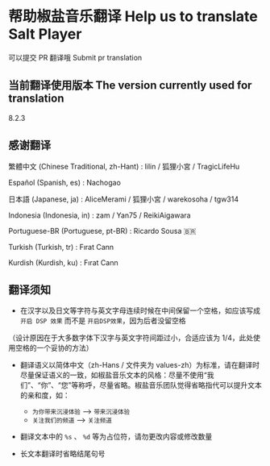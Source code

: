 # 帮助椒盐音乐翻译 Help us to translate Salt Player

可以提交 PR 翻译哦  Submit pr translation

## 当前翻译使用版本 The version currently used for translation

8.2.3

## 感谢翻译

繁體中文 (Chinese Traditional, zh-Hant) : lilin / 狐狸小宮 / TragicLifeHu

Español (Spanish, es) : Nachogao

日本語 (Japanese, ja) : AliceMerami / 狐狸小宮 / warekosoha / tgw314

Indonesia (Indonesia, in) : zam / Yan75 / ReikiAigawara

Portuguese-BR (Portuguese, pt-BR) : Ricardo Sousa 🇧🇷

Turkish (Turkish, tr) : Fırat Cann

Kurdish (Kurdish, ku) : Fırat Cann

## 翻译须知

- 在汉字以及日文等字符与英文字母连续时候在中间保留一个空格，如应该写成 `开启 DSP 效果` 而不是 `开启DSP效果`，因为后者没留空格

（设计原因在于大多数字体下汉字与英文字符间距过小，合适应该为 1/4，此处使用空格的一个妥协的方法）

- 翻译语义以简体中文（zh-Hans / 文件夹为 values-zh）为标准，请在翻译时尽量保证语义的一致，如椒盐音乐文本的风格：尽量不使用“我们”、“你”、“您”等称呼，尽量省略。椒盐音乐团队觉得省略指代可以提升文本的亲和度，如：
    - `为你带来沉浸体验` --> `带来沉浸体验`
    - `关注我们的频道` --> `关注频道`

- 翻译文本中的 `%s` 、 `%d` 等为占位符，请勿更改内容或修改数量

- 长文本翻译时省略结尾句号